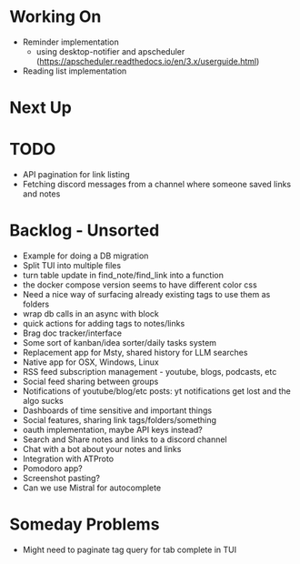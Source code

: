 # Working On

- Reminder implementation
  - using desktop-notifier and apscheduler (https://apscheduler.readthedocs.io/en/3.x/userguide.html)
- Reading list implementation

# Next Up

# TODO

- API pagination for link listing
- Fetching discord messages from a channel where someone saved links and notes

# Backlog - Unsorted

- Example for doing a DB migration
- Split TUI into multiple files
- turn table update in find_note/find_link into a function
- the docker compose version seems to have different color css
- Need a nice way of surfacing already existing tags to use them as folders
- wrap db calls in an async with block
- quick actions for adding tags to notes/links
- Brag doc tracker/interface
- Some sort of kanban/idea sorter/daily tasks system
- Replacement app for Msty, shared history for LLM searches
- Native app for OSX, Windows, Linux
- RSS feed subscription management - youtube, blogs, podcasts, etc
- Social feed sharing between groups
- Notifications of youtube/blog/etc posts: yt notifications get lost and the algo sucks
- Dashboards of time sensitive and important things
- Social features, sharing link tags/folders/something
- oauth implementation, maybe API keys instead?
- Search and Share notes and links to a discord channel
- Chat with a bot about your notes and links
- Integration with ATProto
- Pomodoro app?
- Screenshot pasting?
- Can we use Mistral for autocomplete

# Someday Problems

- Might need to paginate tag query for tab complete in TUI
